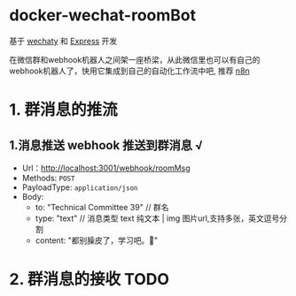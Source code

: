 # docker-wechat-roomBot

基于 [wechaty](https://github.com/wechaty/wechaty#readme) 和 [Express](https://github.com/expressjs/express) 开发

在微信群和webhook机器人之间架一座桥梁，从此微信里也可以有自己的webhook机器人了，快用它集成到自己的自动化工作流中吧, 推荐 [n8n](https://github.com/n8n-io/n8n)

# 1. 群消息的推流

## 1.消息推送 webhook 推送到群消息 √

- Url：<http://localhost:3001/webhook/roomMsg>
- Methods: `POST`
- PayloadType: `application/json`
- Body:
  - to:  "Technical Committee 39" // 群名
  - type: "text" // 消息类型  text 纯文本 |  img 图片url,支持多张，英文逗号分割
  - content: "都别臊皮了，学习吧。🤡"

# 2. 群消息的接收 TODO
